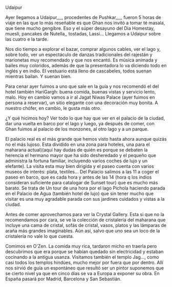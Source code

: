 Udaipur

Ayer llegamos a Udaipur,,,,, procedentes de Pushkar,,,,,  fueron 5 horas de viaje en las que lo más reseñable es que Ghan nos invitó a tomar té masala, que tiene mucho gengibre. Eso y el súper desayuno del Dia Homestay, muesli, pancakes de Nutella,, tostadas, Lassi... Llegamos a Udaipur sobre las cuatro e la tarde. 

Nos dio tiempo a explorar el bazar, comprar algunos cables, ver el lago y, sobre todo, ver un espectáculo de danzas tradicionales del rajestán y marionetas muy recomendado y que nos encantó. Es música animada y bailes muy coloridos, además de que la presentadora lo va diciendo todo en inglés y en indio. El vestuario está lleno de cascabeles, todos suenan mientras bailan. Y suenan bien. 

Para cenar ayer fuimos a uno que sale en la guía y nos recomendó el del hotel también HariGargh: buena comida, buenas vistas y servicio lento, malo. Hoy en cambio vamos a ir al Jagat Niwas Palace (ayer fuimos en persona a reservar), un sitio elegante con una decoración muy bonita. A nuestro chófer, en cambio, le gusta más otro. 

¿Y qué hicimos hoy? Ver todo lo que hay que ver en el palacio de la ciudad, dar una vuelta en barco por el lago y luego, ya después de comer, con Ghan fuimos al palacio de los monzones, al otro lago y a un parque. 

El palacio real es el más grande que hemos visto hasta ahora aunque quizás no el más lujoso. Esta dividido en una zona para hoteles, una para el maharana actual)(aquí hay dudas de quién es porque se debaten la herencia el hermano mayor que ha sido desheredado y el pequeño que administra la fortuna familiar, incluyendo varios coches de lujo y un elefante). La visita esta muy bien dirigida y el paseo cuenta con varios museos de interés: plata, textiles...
Del Palacio salimos a las 11 a coger el paseo en barco, que es cada hora y antes de las 14 (hora q los indios consideran suficiente para catalogar de Sunset tour) que es mucho más barato. Se trata de 
Un tour de una hora por el lago Pichola haciendo parada en el Palacio de Agua (también hotel de lujo) que sin tener mucho que visitar es una muy agradable parada con sus jardines cuidados y vistas a la ciudad. 

Antes de comer aprovechamos para ver la Crystal Gallery. Esta si que no la recomendamos por cara, se ve la colección de cristalería del maharana que incluye una cama de cristal, sofás de cristal, vasos, platos y las lámparas de araña más grandes imaginables. Aún así, salvo que uno sea un loco de la cristalería no vale lo que cuesta. 

Comimos en O'Zen. La comida muy rica, tardaron micho en traerla pero descubrimos que era porque se habían quedado sin electricidad y estaban cocinando a la antigua usanza. 
Visitamos también el templo Jag..., como casi todos los templos hindúes, mucho mejor por fuera que por dentro. Allí nos sirvió de guía un espontáneo que resultó ser un pintor suponemos que se cierto nivel ya que en cinco días se va a Europa a exponer su obra. En España pasará por Madrid, Barcelona y San Sebastián.
